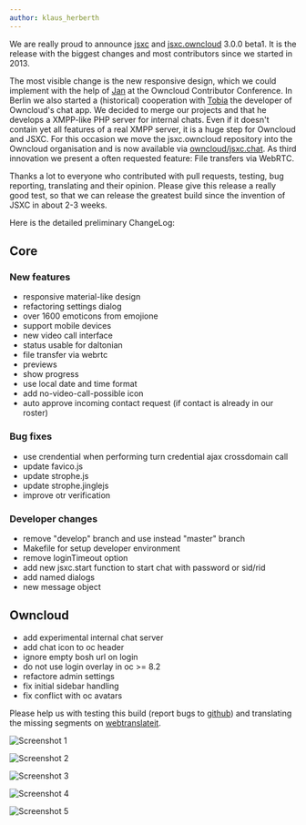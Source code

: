 ```yaml
---
author: klaus_herberth
---
```


We are really proud to announce [jsxc](https://github.com/jsxc/jsxc/releases/) and [jsxc.owncloud](https://github.com/owncloud/jsxc.chat/releases/) 3.0.0 beta1. It is the release with the biggest changes 
and most contributors since we started in 2013.

The most visible change is the new responsive design, which we could implement with the help of [Jan](https://github.com/jancborchardt) at the Owncloud Contributor Conference. In Berlin we also started a (historical) cooperation with [Tobia](https://github.com/LEDfan) the developer of Owncloud's chat app. We decided to merge our projects and that he develops a XMPP-like PHP server for internal chats. Even if it doesn't contain yet all features of a real XMPP server, it is a huge step for Owncloud and JSXC. For this occasion we move the jsxc.owncloud repository into the Owncloud organisation and is now available via [owncloud/jsxc.chat](https://github.com/owncloud/jsxc.chat/). As third innovation we present a often requested feature: File transfers via WebRTC.

Thanks a lot to everyone who contributed with pull requests, testing, bug reporting, translating and their opinion. Please give this release a really good test, so that we can release the greatest build since the invention of JSXC in about 2-3 weeks.

Here is the detailed preliminary ChangeLog:

## Core

### New features
- responsive material-like design
 - refactoring settings dialog
 - over 1600 emoticons from emojione
 - support mobile devices
 - new video call interface
 - status usable for daltonian
- file transfer via webrtc
 - previews
 - show progress
- use local date and time format
- add no-video-call-possible icon
- auto approve incoming contact request (if contact is already in our roster)

### Bug fixes
- use crendential when performing turn credential ajax crossdomain call
- update favico.js
- update strophe.js
- update strophe.jinglejs
- improve otr verification

### Developer changes
- remove "develop" branch and use instead "master" branch
- Makefile for setup developer environment
- remove loginTimeout option
- add new jsxc.start function to start chat with password or sid/rid
- add named dialogs
- new message object

## Owncloud
- add experimental internal chat server
- add chat icon to oc header
- ignore empty bosh url on login
- do not use login overlay in oc >= 8.2
- refactore admin settings
- fix initial sidebar handling
- fix conflict with oc avatars

Please help us with testing this build (report bugs to [github](https://github.com/jsxc/jsxc/issues)) and translating the missing segments on [webtranslateit](https://webtranslateit.com/en/projects/10365-JSXC/project_locales).

![Screenshot 1]({{site.url}}/assets/v3.0.0/screenshot.png)

![Screenshot 2]({{site.url}}/assets/v3.0.0/screenshot-admin-settings.png)

![Screenshot 3]({{site.url}}/assets/v3.0.0/screenshot-mobile-roster.png)

![Screenshot 4]({{site.url}}/assets/v3.0.0/screenshot-mobile-window.png)

![Screenshot 5]({{site.url}}/assets/v3.0.0/screenshot-mobile-video.png)

